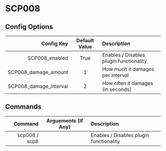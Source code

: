 # SCP008


## Config Options
Config Key | Default Value | Description
--: | :--: | :--
SCP008_enabled | True | Enables / Disables plugin functionality
SCP008_damage_amount | 1 | How much it damages per interval
SCP008_damage_interval | 2 | How often it damages (in seconds)

## Commands
Command | Arguements (If Any) | Description
--: | :--: | :--
scp008 / scp8 |  | Enables / Disables plugin functionality
